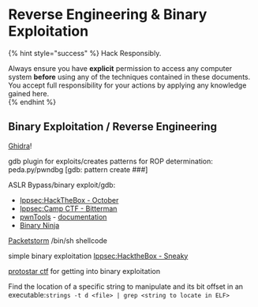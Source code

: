 # Reverse Engineering & Binary Exploitation

{% hint style="success" %}
Hack Responsibly.

Always ensure you have **explicit** permission to access any computer system **before** using any of the techniques contained in these documents.  You accept full responsibility for your actions by applying any knowledge gained here.  
{% endhint %}

## Binary Exploitation / Reverse Engineering

[Ghidra](https://ghidra-sre.org/)!

gdb plugin for exploits/creates patterns for ROP determination: peda.py/pwndbg \[gdb: pattern create \#\#\#\]

ASLR Bypass/binary exploit/gdb:

* [Ippsec:HackTheBox - October](https://www.youtube.com/watch?v=K05mJazHhF4)
* [Ippsec:Camp CTF - Bitterman](https://www.youtube.com/watch?v=6S4A2nhHdWg)
* [pwnTools](https://github.com/Gallopsled/pwntools) - [documentation](http://docs.pwntools.com/en/stable/)
* [Binary Ninja](https://binary.ninja/)

[Packetstorm](https://packetstormsecurity.com/) /bin/sh shellcode

simple binary exploitation [Ippsec:HacktheBox - Sneaky](https://www.youtube.com/watch?v=1UGxjqTnuyo)

[protostar ctf](https://exploit-exercises.com/protostar/) for getting into binary exploitation

Find the location of a specific string to manipulate and its bit offset in an executable:`strings -t d <file> | grep <string to locate in ELF>`

